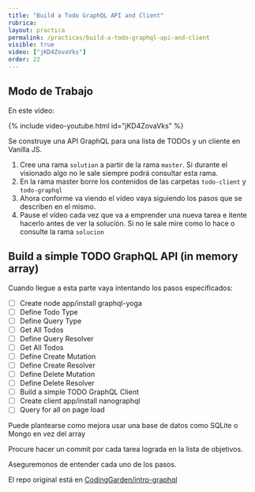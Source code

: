 ```yaml
---
title: "Build a Todo GraphQL API and Client"
rubrica: 
layout: practica
permalink: /practicas/build-a-todo-graphql-api-and-client
visible: true
video: ["jKD4ZovaVks"]
order: 22
---
```



## Modo de Trabajo

En este vídeo:

{% include video-youtube.html id="jKD4ZovaVks" %}

Se construye una API GraphQL para una lista de TODOs y un cliente en Vanilla JS.

1. Cree una rama `solution`  a partir de la rama `master`. Si durante el visionado algo no le sale siempre podrá consultar esta rama.
2. En la rama master borre los contenidos de las carpetas `todo-client` y `todo-graphql`
3. Ahora conforme va viendo el vídeo vaya siguiendo los pasos que se describen en el mismo.  
4. Pause el vídeo cada vez que va a emprender una nueva tarea e itente hacerlo antes de ver la solución. Si no le sale mire como lo hace o consulte la rama `solucion`

## Build a simple TODO GraphQL API (in memory array)


Cuando llegue a esta parte vaya intentando los pasos especificados:


* [ ] Create node app/install graphql-yoga
* [ ] Define Todo Type
* [ ] Define Query Type
 * [ ] Get All Todos
* [ ] Define Query Resolver
 * [ ] Get All Todos
* [ ] Define Create Mutation
* [ ] Define Create Resolver
* [ ] Define Delete Mutation
* [ ] Define Delete Resolver
* [ ] Build a simple TODO GraphQL Client
* [ ] Create client app/install nanographql
* [ ] Query for all on page load

Puede plantearse como mejora usar una base de datos como SQLite o Mongo en vez del array 

Procure  hacer un commit por cada tarea lograda en la lista de objetivos.

Aseguremonos de entender cada uno de los pasos.

El repo original está en [CodingGarden/intro-graphql](https://github.com/CodingGarden/intro-graphql)

